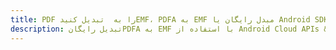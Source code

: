 ---title: PDF را به  تبدیل کنیدEMF، PDFA به EMF مبدل رایگان یا Android SDKdescription: تبدیل رایگانPDFA به EMF با استفاده از Android Cloud APIs & SDK همچنین اسناد PDF را در Cloud ایجاد، ویرایش و رندر کنید.---
